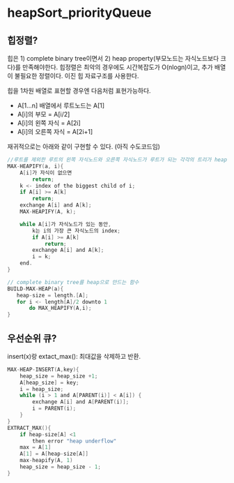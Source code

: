 # heapSort\_priorityQueue

## 힙정렬?

힙은 1\) complete binary tree이면서 2\) heap property\(부모노드는 자식노드보다 크다\)를 만족해야한다. 힙정렬은 최악의 경우에도 시간복잡도가 O\(nlogn\)이고, 추가 배열이 불필요한 정렬이다. 이진 힙 자료구조를 사용한다.

힙을 1차원 배열로 표현할 경우엔 다음처럼 표현가능하다.

* A\[1...n\] 배열에서 루트노드는 A\[1\]
* A\[i\]의 부모 = A\[i/2\]
* A\[i\]의 왼쪽 자식 = A\[2i\]
* A\[i\]의 오른쪽 자식 = A\[2i+1\]

재귀적으로는 아래와 같이 구현할 수 있다. \(아직 수도코드임\)

```c
//루트를 제외한 루트의 왼쪽 자식노드와 오른쪽 자식노드가 루트가 되는 각각의 트리가 heap property를 만족하는 상황에서, 힙으로 만들어주는 연산.
MAX-HEAPIFY(a, i){
    A[i]가 자식이 없으면
        return;
    k <- index of the biggest child of i;
    if A[i] >= A[k]
        return;
    exchange A[i] and A[k];
    MAX-HEAPIFY(A, k);

    while A[i]가 자식노드가 있는 동안,
        k는 i의 가장 큰 자식노드의 index;
        if A[i] >= A[k]
            return;
        exchange A[i] and A[k];
        i = k;
    end.
}

// complete binary tree를 heap으로 만드는 함수
BUILD-MAX-HEAP(a){
   heap-size = length.[A];
   for i <- length[A]/2 downto 1
       do MAX_HEAPIFY(A,i);
}
```

## 우선순위 큐?

insert\(x\)랑 extact\_max\(\): 최대값을 삭제하고 반환.

```c
MAX-HEAP-INSERT(A,key){
    heap_size = heap_size +1;
    A[heap_size] = key;
    i = heap_size;
    while (i > 1 and A[PARENT(i)] < A[i]) {
        exchange A[i] and A[PARENT(i)];
        i = PARENT(i);
    }
}
EXTRACT_MAX(){
    if heap-size[A] <1
        then error "heap underflow"
    max = A[1]
    A[1] = A[heap-size[A]]    
    max-heapify(A, 1)    
    heap_size = heap_size - 1;
}
```

